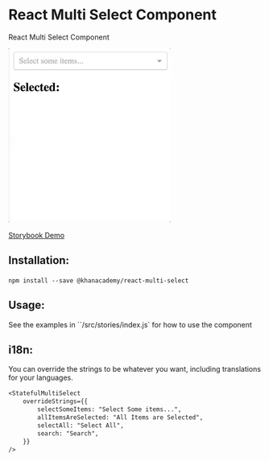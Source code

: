 # React Multi Select Component

React Multi Select Component

![Animated GIF demo](react-multi-select.gif)

[Storybook Demo](https://khan.github.io/react-multi-select/)

## Installation:
`npm install --save @khanacademy/react-multi-select`

## Usage:
See the examples in ``/src/stories/index.js` for how to use the component

## i18n:
You can override the strings to be whatever you want, including translations for your languages.

```
<StatefulMultiSelect
    overrideStrings={{
        selectSomeItems: "Select Some items...",
        allItemsAreSelected: "All Items are Selected",
        selectAll: "Select All",
        search: "Search",
    }}
/>
```
